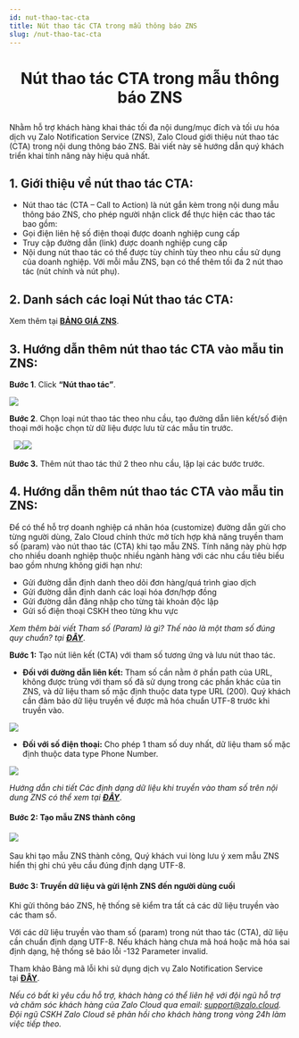 ```yaml
---
id: nut-thao-tac-cta
title: Nút thao tác CTA trong mẫu thông báo ZNS
slug: /nut-thao-tac-cta
---
```


# <p align ="center">Nút thao tác CTA trong mẫu thông báo ZNS</p>

Nhằm hỗ trợ khách hàng khai thác tối đa nội dung/mục đích và tối ưu hóa dịch vụ Zalo Notification Service (ZNS), Zalo Cloud giới thiệu nút thao tác (CTA) trong nội dung thông báo ZNS. Bài viết này sẽ hướng dẫn quý khách triển khai tính năng này hiệu quả nhất. 

## 1. Giới thiệu về nút thao tác CTA:

*   Nút thao tác (CTA – Call to Action) là nút gắn kèm trong nội dung mẫu thông báo ZNS, cho phép người nhận click để thực hiện các thao tác bao gồm:
*   Gọi điện liên hệ số điện thoại được doanh nghiệp cung cấp
*   Truy cập đường dẫn (link) được doanh nghiệp cung cấp
*   Nội dung nút thao tác có thể được tùy chỉnh tùy theo nhu cầu sử dụng của doanh nghiệp. Với mỗi mẫu ZNS, bạn có thể thêm tối đa 2 nút thao tác (nút chính và nút phụ).


## 2. Danh sách các loại Nút thao tác CTA:

Xem thêm tại [**BẢNG GIÁ ZNS**](https://zalo.cloud/zns/pricing).


## 3. Hướng dẫn thêm nút thao tác CTA vào mẫu tin ZNS:

**Bước 1**. Click **“Nút thao tác”**.

![](https://stc-oa.zdn.vn/uploads/63c38797cc26e1e48e08182bfec28a6b.png)


**Bước 2**. Chọn loại nút thao tác theo nhu cầu, tạo đường dẫn liên kết/số điện thoại mới hoặc chọn từ dữ liệu được lưu từ các mẫu tin trước.

  ![](https://content.zalo.cloud/uploads/image_fa118fa78b.png)![](https://stc-oa.zdn.vn/uploads/dfbde94e34e21269e42b7106e4a773bf.png)


**Bước 3.** Thêm nút thao tác thứ 2 theo nhu cầu, lặp lại các bước trước. 


## 4. Hướng dẫn thêm nút thao tác CTA vào mẫu tin ZNS:

Để có thể hỗ trợ doanh nghiệp cá nhân hóa (customize) đường dẫn gửi cho từng người dùng, Zalo Cloud chính thức mở tích hợp khả năng truyền tham số (param) vào nút thao tác (CTA) khi tạo mẫu ZNS. Tính năng này phù hợp cho nhiều doanh nghiệp thuộc nhiều ngành hàng với các nhu cầu tiêu biểu bao gồm nhưng không giới hạn như: 

*   Gửi đường dẫn định danh theo dõi đơn hàng/quá trình giao dịch
*   Gửi đường dẫn định danh các loại hóa đơn/hợp đồng
*   Gửi đường dẫn đăng nhập cho từng tài khoản độc lập
*   Gửi số điện thoại CSKH theo từng khu vực

_Xem thêm bài viết Tham số (Param) là gì? Thế nào là một tham số đúng quy chuẩn? tại_ [_**ĐÂY**_](https://zalo.cloud/blog/tham-so-param-la-gi-the-nao-la-mot-tham-so-dung-quy-chuan-/4kuprg64gyz88qewg).

**Bước 1:** Tạo nút liên kết (CTA) với tham số tương ứng và lưu nút thao tác.

*   **Đối với đường dẫn liên kết:** Tham số cần nằm ở phần path của URL, không được trùng với tham số đã sử dụng trong các phần khác của tin ZNS, và dữ liệu tham số mặc định thuộc data type URL (200). Quý khách cần đảm bảo dữ liệu truyền về được mã hóa chuẩn UTF-8 trước khi truyền vào. 

![](https://stc-oa.zdn.vn/uploads/2491f598361639034facc83b0b157ec5.png)

*   **Đối với số điện thoại:** Cho phép 1 tham số duy nhất, dữ liệu tham số mặc định thuộc data type Phone Number. 

![](https://stc-oa.zdn.vn/uploads/32d1c365f4e8bcd2a20879a24d960ff3.png)

_Hướng dẫn chi tiết Các định dạng dữ liệu khi truyền vào tham số trên nội dung ZNS có thể xem tại [**ĐÂY**](https://zalo.cloud/blog/cac-dinh-dang-du-lieu-khi-truyen-vao-tham-so-tren-noi-dung-zns/9gubbkay4yyrng86a)_.

#### **Bước 2:** Tạo mẫu ZNS thành công 

![](https://stc-oa.zdn.vn/uploads/1f135d505e68a7b7d58e96257546aeef.png) 

Sau khi tạo mẫu ZNS thành công, Quý khách vui lòng lưu ý xem mẫu ZNS hiển thị ghi chú yêu cầu đúng định dạng UTF-8. 

#### **Bước 3:** Truyền dữ liệu và gửi lệnh ZNS đến người dùng cuối 

Khi gửi thông báo ZNS, hệ thống sẽ kiểm tra tất cả các dữ liệu truyền vào các tham số. 

Với các dữ liệu truyền vào tham số (param) trong nút thao tác (CTA), dữ liệu cần chuẩn định dạng UTF-8. Nếu khách hàng chưa mã hoá hoặc mã hóa sai định dạng, hệ thống sẽ báo lỗi -132 Parameter invalid. 

Tham khảo Bảng mã lỗi khi sử dụng dịch vụ Zalo Notification Service tại [**ĐÂY**](https://developers.zalo.me/docs/api/zalo-notification-service-api/phu-luc/bang-ma-loi-post-5233). 

_Nếu có bất kì yêu cầu hỗ trợ, khách hàng có thể liên hệ với đội ngũ hỗ trợ và chăm sóc khách hàng của Zalo Cloud qua email:_ [_support@zalo.cloud_](mailto:support@zalo.cloud)_. Đội ngũ CSKH Zalo Cloud sẽ phản hồi cho khách hàng trong vòng 24h làm việc tiếp theo._
